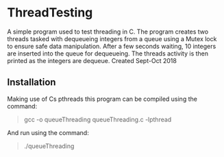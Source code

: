 # ThreadTesting
A simple program used to test threading in C. The program creates two threads tasked with dequeueing integers from a queue using a Mutex lock to ensure safe data manipulation. After a few seconds waiting, 10 integers are inserted into the queue for dequeueing. The threads activity is then printed as the integers are dequeue. Created Sept-Oct 2018
## Installation
Making use of Cs pthreads this program can be compiled using the command:

> gcc -o queueThreading queueThreading.c -lpthread

And run using the command:

> ./queueThreading
